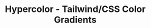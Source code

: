 ---
layout: post.njk
title: "Hypercolor - Tailwind/CSS Color Gradients"
summary: "I can be a bit color challenged, so I appreciate a good site with inspiring gradients gives me the Tailwind or CSS code quickly. Great interface with lots of customization options."
thumb: "http://pixelprowess.com/i/2021-08-27_12-50-23.png"
links:
  - website: "https://go.raybo.org/5Y6e"
category: shorts
tags: 
- external
---